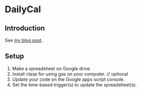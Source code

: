 # DailyCal

## Introduction

See [my blog post](https://gift10industry.myshopify.com/blogs/news/daily_cal).

## Setup

1. Make a spreadsheet on Google drive.
2. Install clasp for using gas on your computer. // optional
3. Update your code on the Google apps script console.
4. Set the time-based trigger(s) to update the spreadsheet(s).
